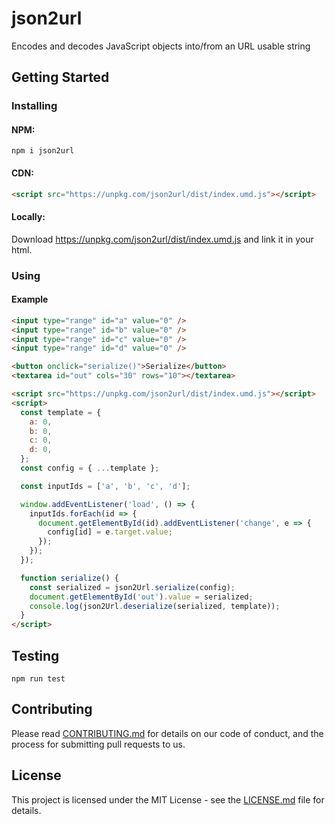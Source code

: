 # json2url

Encodes and decodes JavaScript objects into/from an URL usable string

## Getting Started

### Installing

#### NPM:

```
npm i json2url
```

#### CDN:

```html
<script src="https://unpkg.com/json2url/dist/index.umd.js"></script>
```

#### Locally:

Download <https://unpkg.com/json2url/dist/index.umd.js> and link it in your html.

### Using

#### Example

```html
<input type="range" id="a" value="0" />
<input type="range" id="b" value="0" />
<input type="range" id="c" value="0" />
<input type="range" id="d" value="0" />

<button onclick="serialize()">Serialize</button>
<textarea id="out" cols="30" rows="10"></textarea>

<script src="https://unpkg.com/json2url/dist/index.umd.js"></script>
<script>
  const template = {
    a: 0,
    b: 0,
    c: 0,
    d: 0,
  };
  const config = { ...template };

  const inputIds = ['a', 'b', 'c', 'd'];

  window.addEventListener('load', () => {
    inputIds.forEach(id => {
      document.getElementById(id).addEventListener('change', e => {
        config[id] = e.target.value;
      });
    });
  });

  function serialize() {
    const serialized = json2Url.serialize(config);
    document.getElementById('out').value = serialized;
    console.log(json2Url.deserialize(serialized, template));
  }
</script>
```

## Testing

```
npm run test
```

## Contributing

Please read [CONTRIBUTING.md](https://gist.github.com/PurpleBooth/b24679402957c63ec426) for details on our code of conduct, and the process for submitting pull requests to us.

## License

This project is licensed under the MIT License - see the [LICENSE.md](LICENSE.md) file for details.
